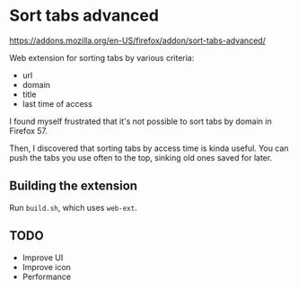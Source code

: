 # Sort tabs advanced

https://addons.mozilla.org/en-US/firefox/addon/sort-tabs-advanced/

Web extension for sorting tabs by various criteria:

* url
* domain
* title
* last time of access

I found myself frustrated that it's not possible to sort tabs by domain in Firefox 57.

Then, I discovered that sorting tabs by access time is kinda useful.
You can push the tabs you use often to the top, sinking old ones saved for later.

## Building the extension

Run `build.sh`, which uses `web-ext`.

## TODO

* Improve UI
* Improve icon
* Performance

